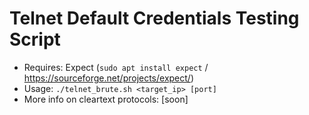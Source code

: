 # Telnet Default Credentials Testing Script

* Requires: Expect (`sudo apt install expect` / https://sourceforge.net/projects/expect/)
* Usage: `./telnet_brute.sh <target_ip> [port]`
* More info on cleartext protocols: [soon]
